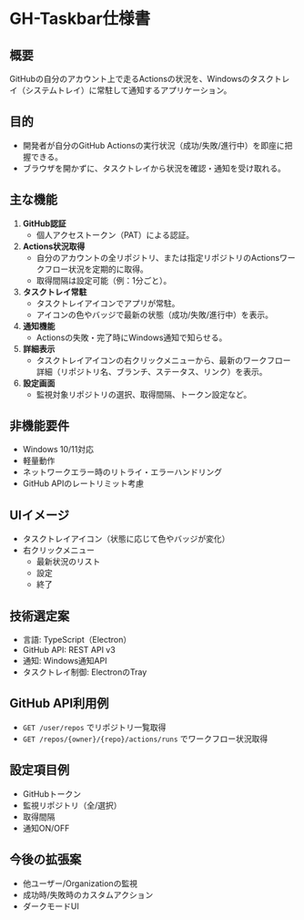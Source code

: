 # GH-Taskbar仕様書

## 概要
GitHubの自分のアカウント上で走るActionsの状況を、Windowsのタスクトレイ（システムトレイ）に常駐して通知するアプリケーション。

## 目的
- 開発者が自分のGitHub Actionsの実行状況（成功/失敗/進行中）を即座に把握できる。
- ブラウザを開かずに、タスクトレイから状況を確認・通知を受け取れる。

## 主な機能
1. **GitHub認証**
   - 個人アクセストークン（PAT）による認証。
2. **Actions状況取得**
   - 自分のアカウントの全リポジトリ、または指定リポジトリのActionsワークフロー状況を定期的に取得。
   - 取得間隔は設定可能（例：1分ごと）。
3. **タスクトレイ常駐**
   - タスクトレイアイコンでアプリが常駐。
   - アイコンの色やバッジで最新の状態（成功/失敗/進行中）を表示。
4. **通知機能**
   - Actionsの失敗・完了時にWindows通知で知らせる。
5. **詳細表示**
   - タスクトレイアイコンの右クリックメニューから、最新のワークフロー詳細（リポジトリ名、ブランチ、ステータス、リンク）を表示。
6. **設定画面**
   - 監視対象リポジトリの選択、取得間隔、トークン設定など。

## 非機能要件
- Windows 10/11対応
- 軽量動作
- ネットワークエラー時のリトライ・エラーハンドリング
- GitHub APIのレートリミット考慮

## UIイメージ
- タスクトレイアイコン（状態に応じて色やバッジが変化）
- 右クリックメニュー
  - 最新状況のリスト
  - 設定
  - 終了

## 技術選定案
- 言語: TypeScript（Electron）
- GitHub API: REST API v3
- 通知: Windows通知API
- タスクトレイ制御: ElectronのTray

## GitHub API利用例
- `GET /user/repos` でリポジトリ一覧取得
- `GET /repos/{owner}/{repo}/actions/runs` でワークフロー状況取得

## 設定項目例
- GitHubトークン
- 監視リポジトリ（全/選択）
- 取得間隔
- 通知ON/OFF

## 今後の拡張案
- 他ユーザー/Organizationの監視
- 成功時/失敗時のカスタムアクション
- ダークモードUI
